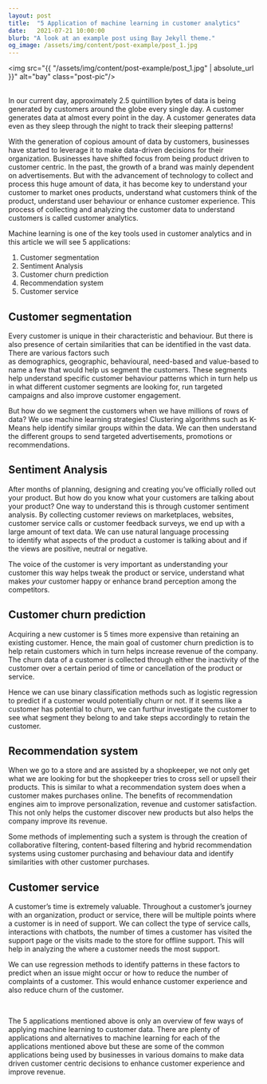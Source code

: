 ```yaml
---
layout: post
title:  "5 Application of machine learning in customer analytics"
date:   2021-07-21 10:00:00
blurb: "A look at an example post using Bay Jekyll theme."
og_image: /assets/img/content/post-example/post_1.jpg
---
```


<img src="{{ "/assets/img/content/post-example/post_1.jpg" | absolute_url }}" alt="bay" class="post-pic"/>
<br />
<br />

<p>

In our current day, approximately 2.5 quintillion bytes of data is being generated by customers around the globe every single day. A customer generates data at almost every point in the day. A customer generates data even as they sleep through the night to track their sleeping patterns!

With the generation of copious amount of data by customers, businesses have started to leverage it to make data-driven decisions for their organization. Businesses have shifted focus from being product driven to customer centric. In the past, the growth of a brand was mainly dependent on advertisements. But with the advancement of technology to collect and process this huge amount of data, it has become key to understand your customer to market ones products, understand what customers think of the product, understand user behaviour or enhance customer experience. This process of collecting and analyzing the customer data to understand customers is called customer analytics.

Machine learning is one of the key tools used in customer analytics and in this article we will see 5 applications:
</p>

<ol>
  <li>Customer segmentation</li>
  <li>Sentiment Analysis</li>
  <li>Customer churn prediction</li>
  <li>Recommendation system</li>
  <li>Customer service</li>
</ol>

<h2> Customer segmentation </h2>
<p>
Every customer is unique in their characteristic and behaviour. But there is also presence of certain similarities that can be identified in the vast data. There are various factors such as demographics, geographic, behavioural, need-based and value-based to name a few that would help us segment the customers. These segments help understand specific customer behaviour patterns which in turn help us in what different customer segments are looking for, run targeted campaigns and also improve customer engagement.

But how do we segment the customers when we have millions of rows of data? We use machine learning strategies! Clustering algorithms such as K-Means help identify similar groups within the data. We can then understand the different groups to send targeted advertisements, promotions or recommendations.

</p>
<h2>Sentiment Analysis</h2>

<p>
After months of planning, designing and creating you’ve officially rolled out your product. But how do you know what your customers are talking about your product? One way to understand this is through customer sentiment analysis. By collecting customer reviews on marketplaces, websites, customer service calls or customer feedback surveys, we end up with a large amount of text data. We can use natural language processing to identify what aspects of the product a customer is talking about and if the views are positive, neutral or negative.

The voice of the customer is very important as understanding your customer this way helps tweak the product or service, understand what makes *your* customer happy or enhance brand perception among the competitors.

</p>
<h2>Customer churn prediction</h2>

<p>
Acquiring a new customer is 5 times more expensive than retaining an existing customer. Hence, the main goal of customer churn prediction is to help retain customers which in turn helps increase revenue of the company. The churn data of a customer is collected through either the inactivity of the customer over a certain period of time or cancellation of the product or service.

Hence we can use binary classification methods such as logistic regression to predict if a customer would potentially churn or not. If it seems like a customer has potential to churn, we can furthur investigate the customer to see what segment they belong to and take steps accordingly to retain the customer.

</p>
<h2>Recommendation system</h2>

<p>
When we go to a store and are assisted by a shopkeeper, we not only get what we are looking for but the shopkeeper tries to cross sell or upsell their products. This is similar to what a recommendation system does when a customer makes purchases online. The benefits of recommendation engines aim to improve personalization, revenue and customer satisfaction. This not only helps the customer discover new products but also helps the company improve its revenue.

Some methods of implementing such a system is through the creation of collaborative filtering, content-based filtering and hybrid recommendation systems using customer purchasing and behaviour data and identify similarities with other customer purchases.

</p>
<h2>Customer service</h2>

<p>
A customer’s time is extremely valuable. Throughout a customer’s journey with an organization, product or service, there will be multiple points where a customer is in need of support. We can collect the type of service calls, interactions with chatbots, the number of times a customer has visited the support page or the visits made to the store for offline support. This will help in analyzing the where a customer needs the most support.

We can use regression methods to identify patterns in these factors to predict when an issue might occur or how to reduce the number of complaints of a customer. This would enhance customer experience and also reduce churn of the customer.
</p>

<br />

<p>
The 5 applications mentioned above is only an overview of few ways of applying machine learning to customer data. There are plenty of applications and alternatives to machine learning for each of the applications mentioned above but these are some of the common applications being used by businesses in various domains to make data driven customer centric decisions to enhance customer experience and improve revenue.
</p>

<br />

<!--
#### Table of Contents
1. [Part 1](#part-1)
2. [Part 2](#part-2)
    * [Part 2 Sub-part 1](#part-2-sub-part-1)
    * [Part 2 Sub-part 2](#part-2-sub-part-2)
3. [Footnotes](#footnotes)

#### PART 1
Lorem ipsum dolor sit amet, consectetur adipiscing elit, sed do eiusmod tempor incididunt ut labore et dolore magna aliqua. Ut enim ad minim veniam, quis nostrud exercitation ullamco laboris nisi ut aliquip ex ea commodo consequat.
<br />

Duis aute irure dolor in reprehenderit in voluptate velit esse cillum dolore eu fugiat nulla pariatur. Excepteur sint occaecat cupidatat non proident, sunt in culpa qui officia deserunt mollit anim id est laborum.

<br />
<br />

#### PART 2
**Lorem ipsum dolor sit amet,** consectetur adipiscing elit, sed do eiusmod tempor incididunt ut labore et dolore magna aliqua. Ut enim ad minim veniam, quis nostrud exercitation ullamco laboris nisi ut aliquip ex ea commodo consequat.

<br />

##### PART 2 SUB PART 1
*Duis aute irure dolor in reprehenderit* in voluptate velit esse cillum dolore eu fugiat nulla pariatur. Excepteur sint occaecat cupidatat non proident, sunt in culpa qui officia deserunt mollit anim id est laborum.

<br />

##### PART 2 SUB PART 2
Duis aute irure dolor in reprehenderit in voluptate velit esse cillum dolore eu fugiat nulla pariatur. Excepteur sint occaecat cupidatat non proident, sunt in culpa qui officia deserunt mollit anim id est laborum.

<br />


##### FOOTNOTES

[^1]: This is a note!
-->